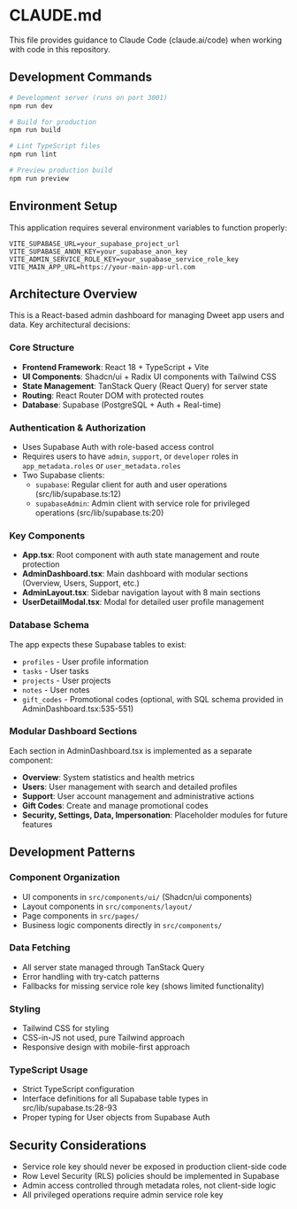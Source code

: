 # CLAUDE.md

This file provides guidance to Claude Code (claude.ai/code) when working with code in this repository.

## Development Commands

```bash
# Development server (runs on port 3001)
npm run dev

# Build for production
npm run build

# Lint TypeScript files
npm run lint

# Preview production build
npm run preview
```

## Environment Setup

This application requires several environment variables to function properly:

```env
VITE_SUPABASE_URL=your_supabase_project_url
VITE_SUPABASE_ANON_KEY=your_supabase_anon_key
VITE_ADMIN_SERVICE_ROLE_KEY=your_supabase_service_role_key
VITE_MAIN_APP_URL=https://your-main-app-url.com
```

## Architecture Overview

This is a React-based admin dashboard for managing Dweet app users and data. Key architectural decisions:

### Core Structure
- **Frontend Framework**: React 18 + TypeScript + Vite
- **UI Components**: Shadcn/ui + Radix UI components with Tailwind CSS
- **State Management**: TanStack Query (React Query) for server state
- **Routing**: React Router DOM with protected routes
- **Database**: Supabase (PostgreSQL + Auth + Real-time)

### Authentication & Authorization
- Uses Supabase Auth with role-based access control
- Requires users to have `admin`, `support`, or `developer` roles in `app_metadata.roles` or `user_metadata.roles`
- Two Supabase clients:
  - `supabase`: Regular client for auth and user operations (src/lib/supabase.ts:12)
  - `supabaseAdmin`: Admin client with service role for privileged operations (src/lib/supabase.ts:20)

### Key Components
- **App.tsx**: Root component with auth state management and route protection
- **AdminDashboard.tsx**: Main dashboard with modular sections (Overview, Users, Support, etc.)
- **AdminLayout.tsx**: Sidebar navigation layout with 8 main sections
- **UserDetailModal.tsx**: Modal for detailed user profile management

### Database Schema
The app expects these Supabase tables to exist:
- `profiles` - User profile information
- `tasks` - User tasks
- `projects` - User projects  
- `notes` - User notes
- `gift_codes` - Promotional codes (optional, with SQL schema provided in AdminDashboard.tsx:535-551)

### Modular Dashboard Sections
Each section in AdminDashboard.tsx is implemented as a separate component:
- **Overview**: System statistics and health metrics
- **Users**: User management with search and detailed profiles
- **Support**: User account management and administrative actions
- **Gift Codes**: Create and manage promotional codes
- **Security, Settings, Data, Impersonation**: Placeholder modules for future features

## Development Patterns

### Component Organization
- UI components in `src/components/ui/` (Shadcn/ui components)
- Layout components in `src/components/layout/`
- Page components in `src/pages/`
- Business logic components directly in `src/components/`

### Data Fetching
- All server state managed through TanStack Query
- Error handling with try-catch patterns
- Fallbacks for missing service role key (shows limited functionality)

### Styling
- Tailwind CSS for styling
- CSS-in-JS not used, pure Tailwind approach
- Responsive design with mobile-first approach

### TypeScript Usage
- Strict TypeScript configuration
- Interface definitions for all Supabase table types in src/lib/supabase.ts:28-93
- Proper typing for User objects from Supabase Auth

## Security Considerations

- Service role key should never be exposed in production client-side code
- Row Level Security (RLS) policies should be implemented in Supabase
- Admin access controlled through metadata roles, not client-side logic
- All privileged operations require admin service role key